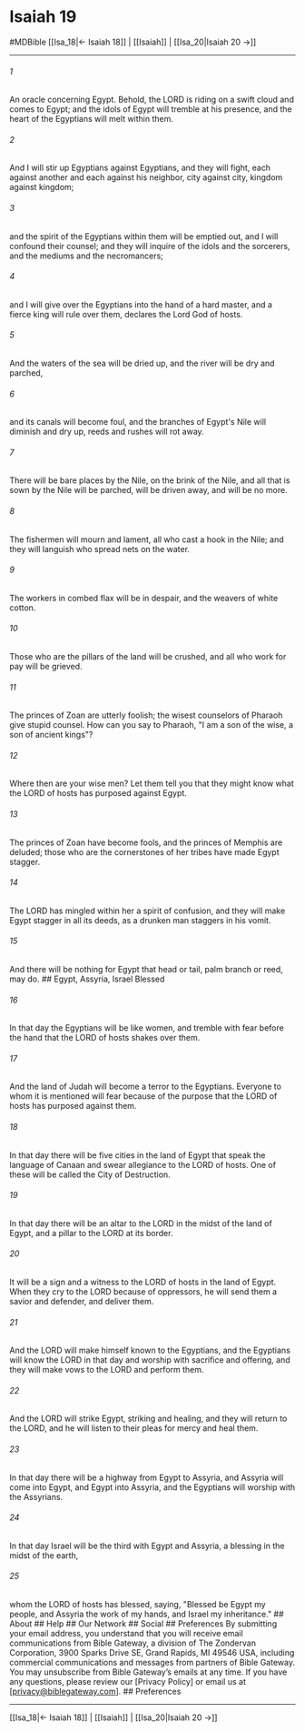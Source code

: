 # Isaiah 19
#MDBible
[[Isa_18|← Isaiah 18]] | [[Isaiah]] | [[Isa_20|Isaiah 20 →]]

***






###### 1 


An oracle concerning Egypt. Behold, the LORD is riding on a swift cloud and comes to Egypt; and the idols of Egypt will tremble at his presence, and the heart of the Egyptians will melt within them. 





###### 2 


And I will stir up Egyptians against Egyptians, and they will fight, each against another and each against his neighbor, city against city, kingdom against kingdom; 





###### 3 


and the spirit of the Egyptians within them will be emptied out, and I will confound their counsel; and they will inquire of the idols and the sorcerers, and the mediums and the necromancers; 





###### 4 


and I will give over the Egyptians into the hand of a hard master, and a fierce king will rule over them, declares the Lord God of hosts. 





###### 5 


And the waters of the sea will be dried up, and the river will be dry and parched, 





###### 6 


and its canals will become foul, and the branches of Egypt's Nile will diminish and dry up, reeds and rushes will rot away. 





###### 7 


There will be bare places by the Nile, on the brink of the Nile, and all that is sown by the Nile will be parched, will be driven away, and will be no more. 





###### 8 


The fishermen will mourn and lament, all who cast a hook in the Nile; and they will languish who spread nets on the water. 





###### 9 


The workers in combed flax will be in despair, and the weavers of white cotton. 





###### 10 


Those who are the pillars of the land will be crushed, and all who work for pay will be grieved. 





###### 11 


The princes of Zoan are utterly foolish; the wisest counselors of Pharaoh give stupid counsel. How can you say to Pharaoh, "I am a son of the wise, a son of ancient kings"? 





###### 12 


Where then are your wise men? Let them tell you that they might know what the LORD of hosts has purposed against Egypt. 





###### 13 


The princes of Zoan have become fools, and the princes of Memphis are deluded; those who are the cornerstones of her tribes have made Egypt stagger. 





###### 14 


The LORD has mingled within her a spirit of confusion, and they will make Egypt stagger in all its deeds, as a drunken man staggers in his vomit. 





###### 15 


And there will be nothing for Egypt that head or tail, palm branch or reed, may do. ## Egypt, Assyria, Israel Blessed 





###### 16 


In that day the Egyptians will be like women, and tremble with fear before the hand that the LORD of hosts shakes over them. 





###### 17 


And the land of Judah will become a terror to the Egyptians. Everyone to whom it is mentioned will fear because of the purpose that the LORD of hosts has purposed against them. 





###### 18 


In that day there will be five cities in the land of Egypt that speak the language of Canaan and swear allegiance to the LORD of hosts. One of these will be called the City of Destruction. 





###### 19 


In that day there will be an altar to the LORD in the midst of the land of Egypt, and a pillar to the LORD at its border. 





###### 20 


It will be a sign and a witness to the LORD of hosts in the land of Egypt. When they cry to the LORD because of oppressors, he will send them a savior and defender, and deliver them. 





###### 21 


And the LORD will make himself known to the Egyptians, and the Egyptians will know the LORD in that day and worship with sacrifice and offering, and they will make vows to the LORD and perform them. 





###### 22 


And the LORD will strike Egypt, striking and healing, and they will return to the LORD, and he will listen to their pleas for mercy and heal them. 





###### 23 


In that day there will be a highway from Egypt to Assyria, and Assyria will come into Egypt, and Egypt into Assyria, and the Egyptians will worship with the Assyrians. 





###### 24 


In that day Israel will be the third with Egypt and Assyria, a blessing in the midst of the earth, 





###### 25 


whom the LORD of hosts has blessed, saying, "Blessed be Egypt my people, and Assyria the work of my hands, and Israel my inheritance." ## About ## Help ## Our Network ## Social ## Preferences By submitting your email address, you understand that you will receive email communications from Bible Gateway, a division of The Zondervan Corporation, 3900 Sparks Drive SE, Grand Rapids, MI 49546 USA, including commercial communications and messages from partners of Bible Gateway. You may unsubscribe from Bible Gateway&rsquo;s emails at any time. If you have any questions, please review our [Privacy Policy] or email us at [privacy@biblegateway.com]. ## Preferences

***

[[Isa_18|← Isaiah 18]] | [[Isaiah]] | [[Isa_20|Isaiah 20 →]]
